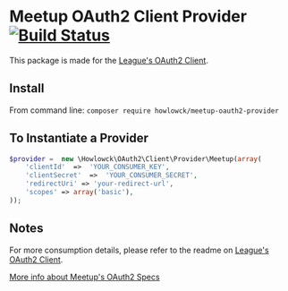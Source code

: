 # Meetup OAuth2 Client Provider [![Build Status](https://travis-ci.org/howlowck/meetup-oauth2-provider.svg?branch=master)](https://travis-ci.org/howlowck/meetup-oauth2-provider)

This package is made for the [League's OAuth2 Client](https://github.com/thephpleague/oauth2-client).

## Install
From command line:
`composer require howlowck/meetup-oauth2-provider`

## To Instantiate a Provider  

```php
$provider =  new \Howlowck\OAuth2\Client\Provider\Meetup(array(
    'clientId'  =>  'YOUR_CONSUMER_KEY',
    'clientSecret'  =>  'YOUR_CONSUMER_SECRET',
    'redirectUri' => 'your-redirect-url',
    'scopes' => array('basic'),
));
```

## Notes
For more consumption details, please refer to the readme on [League's OAuth2 Client](https://github.com/thephpleague/oauth2-client).

[More info about Meetup's OAuth2 Specs](http://www.meetup.com/meetup_api/auth/#oauth2)
